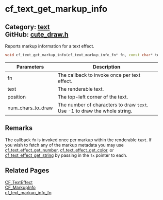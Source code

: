 [](../header.md ':include')

# cf_text_get_markup_info

Category: [text](/api_reference?id=text)  
GitHub: [cute_draw.h](https://github.com/RandyGaul/cute_framework/blob/master/include/cute_draw.h)  
---

Reports markup information for a text effect.

```cpp
void cf_text_get_markup_info(cf_text_markup_info_fn* fn, const char* text, CF_V2 position, int num_chars_to_draw /*= -1*/);
```

Parameters | Description
--- | ---
fn | The callback to invoke once per text effect.
text | The renderable text.
position | The top-left corner of the text.
num_chars_to_draw | The number of characters to draw `text`. Use -1 to draw the whole string.

## Remarks

The callback `fn` is invoked once per markup within the renderable `text`. If you wish to fetch any of the markup metadata
you may use [cf_text_effect_get_number](/text/cf_text_effect_get_number.md), [cf_text_effect_get_color](/text/cf_text_effect_get_color.md), or [cf_text_effect_get_string](/text/cf_text_effect_get_string.md) by passing in the `fx` pointer to each.

## Related Pages

[CF_TextEffect](/text/cf_texteffect.md)  
[CF_MarkupInfo](/text/cf_markupinfo.md)  
[cf_text_markup_info_fn](/text/cf_text_markup_info_fn.md)  
